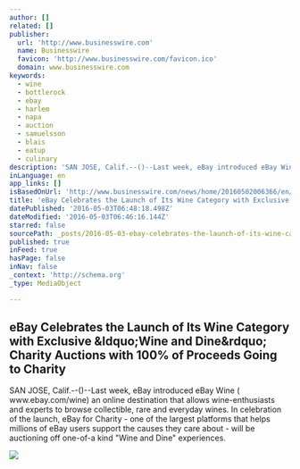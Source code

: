 ```yaml
---
author: []
related: []
publisher:
  url: 'http://www.businesswire.com'
  name: Businesswire
  favicon: 'http://www.businesswire.com/favicon.ico'
  domain: www.businesswire.com
keywords:
  - wine
  - bottlerock
  - ebay
  - harlem
  - napa
  - auction
  - samuelsson
  - blais
  - eatup
  - culinary
description: 'SAN JOSE, Calif.--()--Last week, eBay introduced eBay Wine ( www.ebay.com/wine) an online destination that allows wine-enthusiasts and experts to browse collectible, rare and everyday wines. In celebration of the launch, eBay for Charity - one of the largest platforms that helps millions of eBay users support the causes they care about - will be auctioning off one-of-a kind "Wine and Dine" experiences.'
inLanguage: en
app_links: []
isBasedOnUrl: 'http://www.businesswire.com/news/home/20160502006366/en/eBay-Celebrates-Launch-Wine-Category-Exclusive-%E2%80%9CWine'
title: 'eBay Celebrates the Launch of Its Wine Category with Exclusive &ldquo;Wine and Dine&rdquo; Charity Auctions with 100% of Proceeds Going to Charity'
datePublished: '2016-05-03T06:48:18.498Z'
dateModified: '2016-05-03T06:46:16.144Z'
starred: false
sourcePath: _posts/2016-05-03-ebay-celebrates-the-launch-of-its-wine-category-with-exclusi.md
published: true
inFeed: true
hasPage: false
inNav: false
_context: 'http://schema.org'
_type: MediaObject

---
```

<article style=""><h1>eBay Celebrates the Launch of Its Wine Category with Exclusive &amp;ldquo;Wine and Dine&amp;rdquo; Charity Auctions with 100% of Proceeds Going to Charity</h1><p>SAN JOSE, Calif.--()--Last week, eBay introduced eBay Wine ( www.ebay.com/wine) an online destination that allows wine-enthusiasts and experts to browse collectible, rare and everyday wines. In celebration of the launch, eBay for Charity - one of the largest platforms that helps millions of eBay users support the causes they care about - will be auctioning off one-of-a kind "Wine and Dine" experiences.</p><img src="http://www.businesswire.com/images/bwlogo_square.png" /></article>
